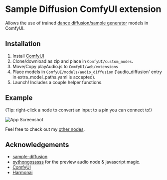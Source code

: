 
# Sample Diffusion ComfyUI extension

Allows the use of trained [dance diffusion/sample generator](https://github.com/Harmonai-org/sample-generator) models in ComfyUI.

## Installation
1. Install [ComfyUI](https://github.com/comfyanonymous/ComfyUI)
2. Clone/download as zip and place in ```ComfyUI/custom_nodes```.
3. Move/Copy playAudio.js to ```ComfyUI/web/extensions```
4. Place models in ```ComfyUI/models/audio_diffusion``` ('audio_diffusion' entry in extra_model_paths.yaml is accepted).
5. Launch!
Includes a couple helper functions.

## Example

(Tip: right-click a node to convert an input to a pin you can connect to!)

![App Screenshot](https://i.imgur.com/cxNlYpU.png)

Feel free to check out my [other nodes](https://github.com/diontimmer/ComfyUI-Vextra-Nodes).

## Acknowledgements

 - [sample-diffusion](https://github.com/sudosilico/sample-diffusion)
 - [pythongosssss](https://github.com/pythongosssss) for the preview audio node & javascript magic.
 - [ComfyUI](https://github.com/comfyanonymous/ComfyUI)
 - [Harmonai](https://github.com/Harmonai-org/sample-generator)
